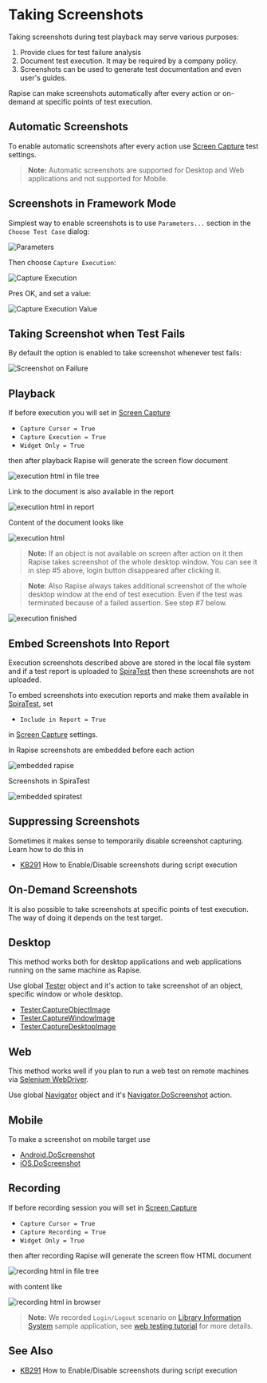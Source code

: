 # Taking Screenshots

Taking screenshots during test playback may serve various purposes:

1. Provide clues for test failure analysis
2. Document test execution. It may be required by a company policy.
3. Screenshots can be used to generate test documentation and even user's guides.

Rapise can make screenshots automatically after every action or on-demand at specific points of test execution.

## Automatic Screenshots

To enable automatic screenshots after every action use [Screen Capture](settings_dialog.md#screen-capture) test settings.

> **Note:** Automatic screenshots are supported for Desktop and Web applications and not supported for Mobile.

## Screenshots in Framework Mode

Simplest way to enable screenshots is to use `Parameters...` section in the `Choose Test Case` dialog:

![Parameters](img/screenshots_choose_test_case.png)

Then choose `Capture Execution`:

![Capture Execution](img/screenshots_capture_execution.png)

Pres OK, and set a value:

![Capture Execution Value](img/screenshots_capture_execution_value.png)

## Taking Screenshot when Test Fails

By default the option is enabled to take screenshot whenever test fails:

![Screenshot on Failure](img/screenshots_screenshot_on_failure.png)

## Playback

If before execution you will set in [Screen Capture](settings_dialog.md#screen-capture)

- `Capture Cursor = True`
- `Capture Execution = True`
- `Widget Only = True`

then after playback Rapise will generate the screen flow document

![execution html in file tree](./img/screenshots_execution_file_tree.png)

Link to the document is also available in the report

![execution html in report](./img/screenshots_execution_report.png)

Content of the document looks like

![execution html](./img/screenshots_execution_html.png)

> **Note:** If an object is not available on screen after action on it then Rapise takes screenshot of the whole desktop window. You can see it in step #5 above, login button disappeared after clicking it.

> **Note**: Also Rapise always takes additional screenshot of the whole desktop window at the end of test execution. Even if the test was terminated because of a failed assertion. See step #7 below.

![execution finished](./img/screenshots_execution_finished.png)

## Embed Screenshots Into Report

Execution screenshots described above are stored in the local file system and if a test report is uploaded to [SpiraTest](spiratest_integration.md) then these screenshots are not uploaded.

To embed screenshots into execution reports and make them available in [SpiraTest](spiratest_integration.md), set

- `Include in Report = True`

in [Screen Capture](settings_dialog.md#screen-capture) settings.

In Rapise screenshots are embedded before each action

![embedded rapise](./img/screenshots_embedded_rapise.png)

Screenshots in SpiraTest

![embedded spiratest](./img/screenshots_embedded_spiratest.png)

## Suppressing Screenshots

Sometimes it makes sense to temporarily disable screenshot capturing. Learn how to do this in

- [KB291](https://www.inflectra.com/Support/KnowledgeBase/KB291.aspx) How to Enable/Disable screenshots during script execution

## On-Demand Screenshots

It is also possible to take screenshots at specific points of test execution. The way of doing it depends on the test target.

## Desktop

This method works both for desktop applications and web applications running on the same machine as Rapise.

Use global [Tester](../Libraries/Tester.md) object and it's action to take screenshot of an object, specific window or whole desktop.

- [Tester.CaptureObjectImage](../Libraries/Tester.md#CaptureObjectImage)
- [Tester.CaptureWindowImage](../Libraries/Tester.md#CaptureWindowImage)
- [Tester.CaptureDesktopImage](../Libraries/Tester.md#CaptureDesktopImage)

## Web

This method works well if you plan to run a web test on remote machines via [Selenium WebDriver](selenium_webdriver.md).

Use global [Navigator](../Libraries/Navigator.md) object and it's [Navigator.DoScreenshot](../Libraries/Navigator.md#DoScreenshot) action.

## Mobile

To make a screenshot on mobile target use

- [Android.DoScreenshot](../Libraries/Android.md#DoScreenshot)
- [iOS.DoScreenshot](../Libraries/iOS.md#DoScreenshot)

## Recording

If before recording session you will set in [Screen Capture](settings_dialog.md#screen-capture)

- `Capture Cursor = True`
- `Capture Recording = True`
- `Widget Only = True`

then after recording Rapise will generate the screen flow HTML document

![recording html in file tree](./img/screenshots_recording_file_tree.png)

with content like

![recording html in browser](./img/screenshots_recording_html.png)

> **Note:** We recorded `Login/Logout` scenario on [Library Information System](http://libraryinformationsystem.org/) sample application, see [web testing tutorial](tutorial_record_and_playback.md) for more details.

## See Also

- [KB291](https://www.inflectra.com/Support/KnowledgeBase/KB291.aspx) How to Enable/Disable screenshots during script execution
